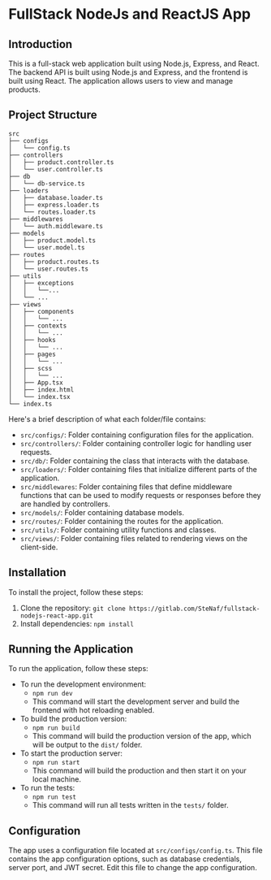 # FullStack NodeJs and ReactJS App

## Introduction

This is a full-stack web application built using Node.js, Express, and React. The backend API is built using Node.js and
Express, and the frontend is built using React. The application allows users to view and manage products.

## Project Structure

```
src
├── configs
│   └── config.ts
├── controllers
│   ├── product.controller.ts
│   └── user.controller.ts
├── db
│   └── db-service.ts
├── loaders
│   ├── database.loader.ts
│   ├── express.loader.ts
│   └── routes.loader.ts
├── middlewares
│   └── auth.middleware.ts
├── models
│   ├── product.model.ts
│   └── user.model.ts
├── routes
│   ├── product.routes.ts
│   └── user.routes.ts
├── utils
│   ├── exceptions
│   │   └──...
│   └── ...
├── views
│   ├── components
│   │   └── ...
│   ├── contexts
│   │   └── ...
│   ├── hooks
│   │   └── ...
│   ├── pages
│   │   └── ...
│   ├── scss
│   │   └── ...
│   ├── App.tsx
│   ├── index.html
│   └── index.tsx
└── index.ts
```

Here's a brief description of what each folder/file contains:

- `src/configs/`: Folder containing configuration files for the application.
- `src/controllers/`: Folder containing controller logic for handling user requests.
- `src/db/`: Folder containing the class that interacts with the database.
- `src/loaders/`: Folder containing files that initialize different parts of the application.
- `src/middlewares`: Folder containing files that define middleware functions that can be used to modify requests or
  responses before they are handled by controllers.
- `src/models/`: Folder containing database models.
- `src/routes/`: Folder containing the routes for the application.
- `src/utils/`: Folder containing utility functions and classes.
- `src/views/`:  Folder containing files related to rendering views on the client-side.

## Installation

To install the project, follow these steps:

1. Clone the repository: `git clone https://gitlab.com/SteNaf/fullstack-nodejs-react-app.git`
2. Install dependencies: `npm install`

## Running the Application

To run the application, follow these steps:

- To run the development environment:
    - `npm run dev`
    - This command will start the development server and build the frontend with hot reloading enabled.
- To build the production version:
    - `npm run build`
    - This command will build the production version of the app, which will be output to the `dist/` folder.
- To start the production server:
    - `npm run start`
    - This command will build the production and then start it on your local machine.
- To run the tests:
  - `npm run test`
  - This command will run all tests written in the `tests/` folder.


## Configuration

The app uses a configuration file located at `src/configs/config.ts`. This file contains the app configuration options,
such as database credentials, server port, and JWT secret. Edit this file to change the app configuration.
